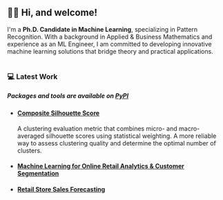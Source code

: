## 👋🏻 Hi, and welcome!

I'm a **Ph.D. Candidate in Machine Learning**, specializing in Pattern Recognition. With a background in Applied & Business Mathematics and experience as an ML Engineer, I am committed to developing innovative machine learning solutions that bridge theory and practical applications.

#

### 💻 Latest Work
##### *Packages and tools are available on* [PyPI](https://pypi.org/user/a.semoglou/)
- #### [Composite Silhouette Score](https://github.com/semoglou/composite_silhouette)
  A clustering evaluation metric that combines micro- and macro-averaged silhouette scores using statistical weighting.
  A more reliable way to assess clustering quality and determine the optimal number of clusters. 
  
- #### [Machine Learning for Online Retail Analytics & Customer Segmentation](https://github.com/semoglou/Machine-Learning-Customer-Segmentation)
- #### [Retail Store Sales Forecasting](https://github.com/semoglou/Retail-Store-Sales-Forecasting)


